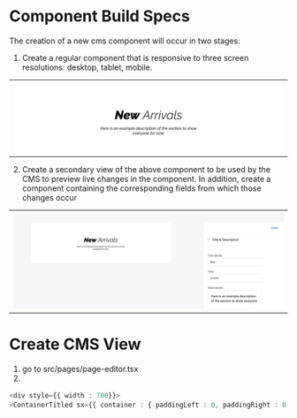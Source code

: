 # Component Build Specs

The creation of a new cms component will occur in two stages:<br>

1. Create a regular component that is responsive to three screen resolutions: desktop, tablet, mobile. <br>

<table><tr><td>
    <img src="images/component-desktop.png">
</td></tr></table>

2. Create a secondary view of the above component to be used by the CMS to preview live changes in the component. In addition, create a component containing the corresponding fields from which those changes occur<br>
<table><tr><td>
    <img src="images/component-cms.png">
</td></tr></table>

# Create CMS View

1. go to src/pages/page-editor.tsx
2. 



```typescript
<div style={{ width : 700}}>
<ContainerTitled sx={{ container : { paddingLeft : 0, paddingRight : 0 }}} notitle>
```
